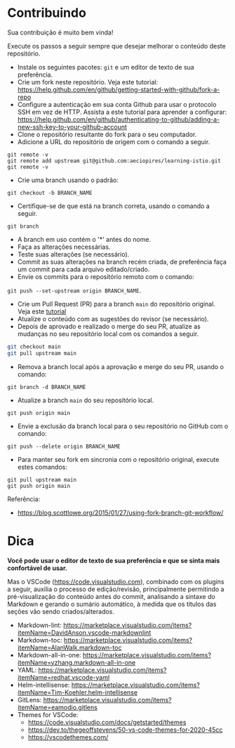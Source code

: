 # Contribuindo

Sua contribuição é muito bem vinda!

Execute os passos a seguir sempre que desejar melhorar o conteúdo deste repositório.

* Instale os seguintes pacotes: ``git`` e um editor de texto de sua preferência.
* Crie um fork neste repositório. Veja este tutorial: https://help.github.com/en/github/getting-started-with-github/fork-a-repo
* Configure a autenticação em sua conta Github para usar o protocolo SSH em vez de HTTP. Assista a este tutorial para aprender a configurar: https://help.github.com/en/github/authenticating-to-github/adding-a-new-ssh-key-to-your-github-account
* Clone o repositório resultante do fork para o seu computador.
* Adicione a URL do repositório de origem com o comando a seguir.

```
git remote -v
git remote add upstream git@github.com:aeciopires/learning-istio.git
git remote -v
```

* Crie uma branch usando o padrão:

```
git checkout -b BRANCH_NAME
```

* Certifique-se de que está na branch correta, usando o comando a seguir.

```
git branch
```

* A branch em uso contém o '*' antes do nome.
* Faça as alterações necessárias.
* Teste suas alterações (se necessário).
* Commit as suas alterações na branch recém criada, de preferência faça um commit para cada arquivo editado/criado.
* Envie os commits para o repositório remoto com o comando:

```git push --set-upstream origin BRANCH_NAME```.

* Crie um Pull Request (PR) para a branch `main` do repositório original. Veja este [tutorial](https://help.github.com/en/github/collaborating-with-issues-and-pull-requests/creating-a-pull-request-from-a-fork)
* Atualize o conteúdo com as sugestões do revisor (se necessário).
* Depois de aprovado e realizado o merge do seu PR, atualize as mudanças no seu repositório local com os comandos a seguir.

```bash
git checkout main
git pull upstream main
```

* Remova a branch local após a aprovação e merge do seu PR, usando o comando:

```
git branch -d BRANCH_NAME
```

* Atualize a branch ``main`` do seu repositório local.

```
git push origin main
```

* Envie a exclusão da branch local para o seu repositório no GitHub com o comando:

```
git push --delete origin BRANCH_NAME
```

* Para manter seu fork em sincronia com o repositório original, execute estes comandos:

```
git pull upstream main
git push origin main
```

Referência:
* https://blog.scottlowe.org/2015/01/27/using-fork-branch-git-workflow/

# Dica

**Você pode usar o editor de texto de sua preferência e que se sinta mais confortável de usar.**

Mas o VSCode (https://code.visualstudio.com), combinado com os plugins a seguir, auxilia o processo de edição/revisão, principalmente permitindo a pré-visualização do conteúdo antes do commit, analisando a sintaxe do Markdown e gerando o sumário automático, à medida que os títulos das seções vão sendo criados/alterados.

* Markdown-lint: https://marketplace.visualstudio.com/items?itemName=DavidAnson.vscode-markdownlint
* Markdown-toc: https://marketplace.visualstudio.com/items?itemName=AlanWalk.markdown-toc
* Markdown-all-in-one: https://marketplace.visualstudio.com/items?itemName=yzhang.markdown-all-in-one
* YAML: https://marketplace.visualstudio.com/items?itemName=redhat.vscode-yaml
* Helm-intellisense: https://marketplace.visualstudio.com/items?itemName=Tim-Koehler.helm-intellisense
* GitLens: https://marketplace.visualstudio.com/items?itemName=eamodio.gitlens
* Themes for VSCode:
    * https://code.visualstudio.com/docs/getstarted/themes
    * https://dev.to/thegeoffstevens/50-vs-code-themes-for-2020-45cc
    * https://vscodethemes.com/